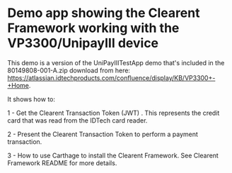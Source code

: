 # Demo app showing the Clearent Framework working with the VP3300/UnipayIII device

This demo is a version of the UniPayIIITestApp demo that's included in the 80149808-001-A.zip download from here: https://atlassian.idtechproducts.com/confluence/display/KB/VP3300+-+Home.

It shows how to:

1 - Get the Clearent Transaction Token (JWT) . This represents the credit card that was read from the IDTech card reader. 

2 - Present the Clearent Transaction Token to perform a payment transaction.

3 - How to use Carthage to install the Clearent Framework. See Clearent Framework README for more details.



